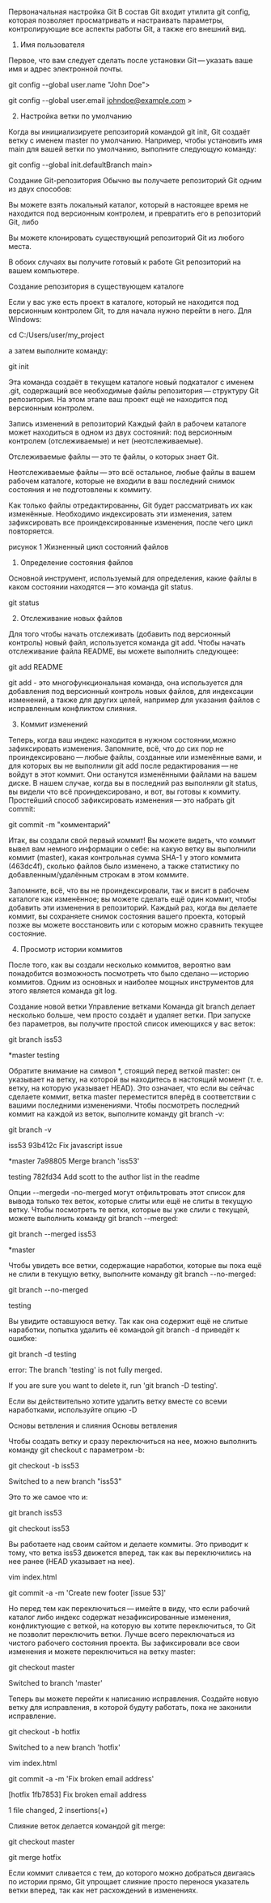 Первоначальная настройка Git
В состав Git входит утилита git config, которая позволяет просматривать и настраивать параметры, контролирующие все аспекты работы Git, а также его внешний вид.

1. Имя пользователя

Первое, что вам следует сделать после установки Git — указать ваше имя и адрес электронной почты.

git config --global user.name "John Doe">

git config --global user.email johndoe@example.com >

2. Настройка ветки по умолчанию

Когда вы инициализируете репозиторий командой git init, Git создаёт ветку с именем master по умолчанию. Например, чтобы установить имя main для вашей ветки по умолчанию, выполните следующую команду:

git config --global init.defaultBranch main>

Создание Git-репозитория
Обычно вы получаете репозиторий Git одним из двух способов:

Вы можете взять локальный каталог, который в настоящее время не находится под версионным контролем, и превратить его в репозиторий Git, либо

Вы можете клонировать существующий репозиторий Git из любого места.

В обоих случаях вы получите готовый к работе Git репозиторий на вашем компьютере.

Создание репозитория в существующем каталоге

Если у вас уже есть проект в каталоге, который не находится под версионным контролем Git, то для начала нужно перейти в него. Для Windows:

cd C:/Users/user/my_project

а затем выполните команду:

git init

Эта команда создаёт в текущем каталоге новый подкаталог с именем .git, содержащий все необходимые файлы репозитория — структуру Git репозитория. На этом этапе ваш проект ещё не находится под версионным контролем.

Запись изменений в репозиторий
Каждый файл в рабочем каталоге может находиться в одном из двух состояний: под версионным контролем (отслеживаемые) и нет (неотслеживаемые).

Отслеживаемые файлы — это те файлы, о которых знает Git.

Неотслеживаемые файлы — это всё остальное, любые файлы в вашем рабочем каталоге, которые не входили в ваш последний снимок состояния и не подготовлены к коммиту.

Как только файлы отредактированны, Git будет рассматривать их как изменённые. Необходимо индексировать эти изменения, затем зафиксировать все проиндексированные изменения, после чего цикл повторяется.

рисунок 1 Жизненный цикл состояний файлов

1. Определение состояния файлов

Основной инструмент, используемый для определения, какие файлы в каком состоянии находятся — это команда git status.

git status

2. Отслеживание новых файлов

Для того чтобы начать отслеживать (добавить под версионный контроль) новый файл, используется команда git add. Чтобы начать отслеживание файла README, вы можете выполнить следующее:

git add README

git add - это многофункциональная команда, она используется для добавления под версионный контроль новых файлов, для индексации изменений, а также для других целей, например для указания файлов с исправленным конфликтом слияния.

3. Коммит изменений

Теперь, когда ваш индекс находится в нужном состоянии,можно зафиксировать изменения. Запомните, всё, что до сих пор не проиндексировано — любые файлы, созданные или изменённые вами, и для которых вы не выполнили git add после редактирования — не войдут в этот коммит. Они останутся изменёнными файлами на вашем диске. В нашем случае, когда вы в последний раз выполняли git status, вы видели что всё проиндексировано, и вот, вы готовы к коммиту. Простейший способ зафиксировать изменения — это набрать git commit:

git commit -m "комментарий"

Итак, вы создали свой первый коммит! Вы можете видеть, что коммит вывел вам немного информации о себе: на какую ветку вы выполнили коммит (master), какая контрольная сумма SHA-1 у этого коммита (463dc4f), сколько файлов было изменено, а также статистику по добавленным/удалённым строкам в этом коммите.

Запомните, всё, что вы не проиндексировали, так и висит в рабочем каталоге как изменённое; вы можете сделать ещё один коммит, чтобы добавить эти изменения в репозиторий. Каждый раз, когда вы делаете коммит, вы сохраняете снимок состояния вашего проекта, который позже вы можете восстановить или с которым можно сравнить текущее состояние.

4. Просмотр истории коммитов

После того, как вы создали несколько коммитов, вероятно вам понадобится возможность посмотреть что было сделано — историю коммитов. Одним из основных и наиболее мощных инструментов для этого является команда git log.

Создание новой ветки
Управление ветками
Команда git branch делает несколько больше, чем просто создаёт и удаляет ветки. При запуске без параметров, вы получите простой список имеющихся у вас веток:

git branch iss53

*master testing

Обратите внимание на символ *, стоящий перед веткой master: он указывает на ветку, на которой вы находитесь в настоящий момент (т. е. ветку, на которую указывает HEAD). Это означает, что если вы сейчас сделаете коммит, ветка master переместится вперёд в соответствии с вашими последними изменениями. Чтобы посмотреть последний коммит на каждой из веток, выполните команду git branch -v:

git branch -v

iss53 93b412c Fix javascript issue

*master 7a98805 Merge branch 'iss53'

testing 782fd34 Add scott to the author list in the readme

Опции --mergedи -no-merged могут отфильтровать этот список для вывода только тех веток, которые слиты или ещё не слиты в текущую ветку. Чтобы посмотреть те ветки, которые вы уже слили с текущей, можете выполнить команду git branch --merged:

git branch --merged iss53

*master

Чтобы увидеть все ветки, содержащие наработки, которые вы пока ещё не слили в текущую ветку, выполните команду git branch --no-merged:

git branch --no-merged

testing

Вы увидите оставшуюся ветку. Так как она содержит ещё не слитые наработки, попытка удалить её командой git branch -d приведёт к ошибке:

git branch -d testing

error: The branch 'testing' is not fully merged.

If you are sure you want to delete it, run 'git branch -D testing'.

Если вы действительно хотите удалить ветку вместе со всеми наработками, используйте опцию -D

Основы ветвления и слияния
Основы ветвления

Чтобы создать ветку и сразу переключиться на нее, можно выполнить команду git checkout с параметром -b:

git checkout -b iss53

Switched to a new branch "iss53"

Это то же самое что и:

git branch iss53

git checkout iss53

Вы работаете над своим сайтом и делаете коммиты. Это приводит к тому, что ветка iss53 движется вперед, так как вы переключились на нее ранее (HEAD указывает на нее).

vim index.html

git commit -a -m 'Create new footer [issue 53]'

Но перед тем как переключиться — имейте в виду, что если рабочий каталог либо индекс содержат незафиксированные изменения, конфликтующие с веткой, на которую вы хотите переключиться, то Git не позволит переключить ветки. Лучше всего переключаться из чистого рабочего состояния проекта. Вы зафиксировали все свои изменения и можете переключиться на ветку master:

git checkout master

Switched to branch 'master'

Теперь вы можете перейти к написанию исправления. Cоздайте новую ветку для исправления, в которой будуту работать, пока не законили исправление.

git checkout -b hotfix

Switched to a new branch 'hotfix'

vim index.html

git commit -a -m 'Fix broken email address'

[hotfix 1fb7853] Fix broken email address

1 file changed, 2 insertions(+)

Слияние веток делается командой git merge:

git checkout master

git merge hotfix

Если коммит сливается с тем, до которого можно добраться двигаясь по истории прямо, Git упрощает слияние просто перенося указатель ветки вперед, так как нет расхождений в изменениях.

